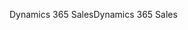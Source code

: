 <span data-ttu-id="bea41-101">Dynamics 365 Sales</span><span class="sxs-lookup"><span data-stu-id="bea41-101">Dynamics 365 Sales</span></span>
